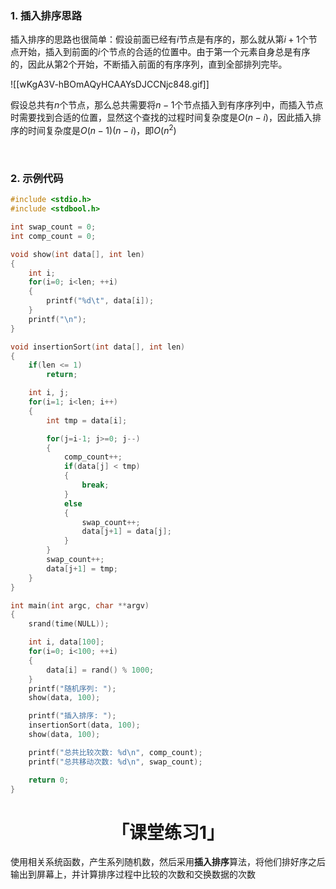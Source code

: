 ### **1. 插入排序思路**
插入排序的思路也很简单：假设前面已经有$i$节点是有序的，那么就从第$i+1$个节点开始，插入到前面的$i$个节点的合适的位置中。由于第一个元素自身总是有序的，因此从第2个开始，不断插入前面的有序序列，直到全部排列完毕。

![[wKgA3V-hBOmAQyHCAAYsDJCCNjc848.gif]]


假设总共有$n$个节点，那么总共需要将$n-1$个节点插入到有序序列中，而插入节点时需要找到合适的位置，显然这个查找的过程时间复杂度是$O(n-i)$，因此插入排序的时间复杂度是$O(n-1)(n-i)$，即$O(n^2)$

<br>

### **2. 示例代码**

```C
#include <stdio.h>
#include <stdbool.h>

int swap_count = 0;
int comp_count = 0;

void show(int data[], int len)
{
    int i;
    for(i=0; i<len; ++i)
    {
        printf("%d\t", data[i]);
    }
    printf("\n");
}

void insertionSort(int data[], int len)
{
    if(len <= 1)
        return;

    int i, j;
    for(i=1; i<len; i++)
    {
        int tmp = data[i];

        for(j=i-1; j>=0; j--)
        {
            comp_count++;
            if(data[j] < tmp)
            {
                break;
            }
            else
            {
                swap_count++;
                data[j+1] = data[j];
            }
        }
        swap_count++;
        data[j+1] = tmp;
    }
}

int main(int argc, char **argv)
{
    srand(time(NULL));

    int i, data[100];
    for(i=0; i<100; ++i)
    {
        data[i] = rand() % 1000;
    }
    printf("随机序列: ");
    show(data, 100);

    printf("插入排序: ");
    insertionSort(data, 100);
    show(data, 100);

    printf("总共比较次数: %d\n", comp_count);
    printf("总共移动次数: %d\n", swap_count);

    return 0;
}
```

# <center>「课堂练习1」</center>
使用相关系统函数，产生系列随机数，然后采用**插入排序**算法，将他们排好序之后输出到屏幕上，并计算排序过程中比较的次数和交换数据的次数